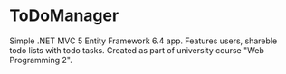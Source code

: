 # ToDoManager

Simple .NET MVC 5 Entity Framework 6.4 app.
Features users, shareble todo lists with todo tasks.
Created as part of university course "Web Programming 2".